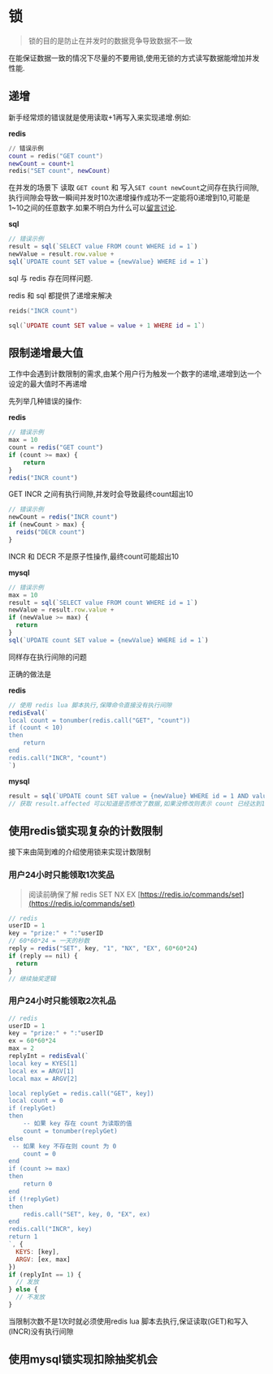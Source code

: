 # 锁

> 锁的目的是防止在并发时的数据竞争导致数据不一致

在能保证数据一致的情况下尽量的不要用锁,使用无锁的方式读写数据能增加并发性能.

## 递增 <a id="incr"></a>

新手经常烦的错误就是使用读取+1再写入来实现递增.例如:

**redis**

```lua
// 错误示例
count = redis("GET count")
newCount = count+1
redis("SET count", newCount)
```

在并发的场景下 读取 `GET count` 和 写入`SET count newCount`之间存在执行间隙,执行间隙会导致一瞬间并发时10次递增操作成功不一定能将0递增到10,可能是1~10之间的任意数字.如果不明白为什么可以[留言讨论](https://github.com/nimoc/be/discussions/2).

**sql**

```javascript
// 错误示例
result = sql(`SELECT value FROM count WHERE id = 1`)
newValue = result.row.value +
sql(`UPDATE count SET value = {newValue} WHERE id = 1`)
```

sql 与 redis 存在同样问题.

redis 和 sql 都提供了递增来解决

```lua
reids("INCR count")
```

```lua
sql(`UPDATE count SET value = value + 1 WHERE id = 1`)
```

## 限制递增最大值 <a id="limit"></a>

工作中会遇到计数限制的需求,由某个用户行为触发一个数字的递增,递增到达一个设定的最大值时不再递增

先列举几种错误的操作:

**redis**

```javascript
// 错误示例
max = 10
count = redis("GET count")
if (count >= max) {
    return
}
redis("INCR count")
```

GET INCR 之间有执行间隙,并发时会导致最终count超出10

```javascript
// 错误示例
newCount = redis("INCR count")
if (newCount > max) {
  reids("DECR count")
}
```

INCR 和 DECR 不是原子性操作,最终count可能超出10

**mysql**

```javascript
// 错误示例
max = 10
result = sql(`SELECT value FROM count WHERE id = 1`)
newValue = result.row.value +
if (newValue >= max) {
  return
}
sql(`UPDATE count SET value = {newValue} WHERE id = 1`)
```

同样存在执行间隙的问题

正确的做法是

**redis**

```javascript
// 使用 redis lua 脚本执行,保障命令直接没有执行间隙
redisEval(`
local count = tonumber(redis.call("GET", "count"))
if (count < 10)
then
    return
end
redis.call("INCR", "count")
`)
```

**mysql**

```javascript
result = sql(`UPDATE count SET value = {newValue} WHERE id = 1 AND value < 10`)
// 获取 result.affected 可以知道是否修改了数据,如果没修改则表示 count 已经达到10
```

## 使用redis锁实现复杂的计数限制 <a id="redis-lock"></a>

接下来由简到难的介绍使用锁来实现计数限制

### 用户24小时只能领取1次奖品 <a id="24h-limit"></a>

> 阅读前确保了解 redis SET NX EX [https://redis.io/commands/set](https://redis.io/commands/set)

```javascript
// redis
userID = 1
key = "prize:" + ":"userID
// 60*60*24 = 一天的秒数
reply = redis("SET", key, "1", "NX", "EX", 60*60*24)
if (reply == nil) {
  return
}
// 继续抽奖逻辑
```

### 用户24小时只能领取2次礼品 <a id="24h-limit-2times"></a>

```javascript
// redis
userID = 1
key = "prize:" + ":"userID
ex = 60*60*24
max = 2
replyInt = redisEval(`
local key = KYES[1]
local ex = ARGV[1]
local max = ARGV[2]

local replyGet = redis.call("GET", key])
local count = 0
if (replyGet)
then
    -- 如果 key 存在 count 为读取的值
    count = tonumber(replyGet)
else
 -- 如果 key 不存在则 count 为 0
    count = 0
end
if (count >= max)
then
    return 0
end
if (!replyGet)
then
    redis.call("SET", key, 0, "EX", ex)
end
redis.call("INCR", key)
return 1
`, {
  KEYS: [key],
  ARGV: [ex, max]
})
if (replyInt == 1) {
  // 发放
} else {
  // 不发放
}
```

当限制次数不是1次时就必须使用redis lua 脚本去执行,保证读取\(GET\)和写入\(INCR\)没有执行间隙

## 使用mysql锁实现扣除抽奖机会 <a id="mysql-lock"></a>

